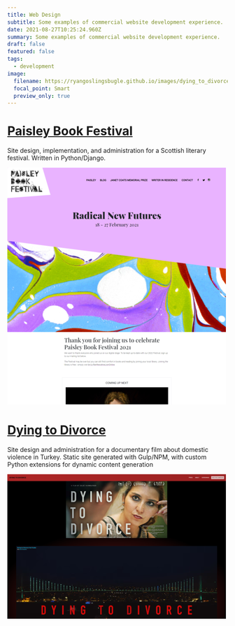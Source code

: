 ```yaml
---
title: Web Design
subtitle: Some examples of commercial website development experience.
date: 2021-08-27T10:25:24.960Z
summary: Some examples of commercial website development experience.
draft: false
featured: false
tags:
  - development
image:
  filename: https://ryangoslingsbugle.github.io/images/dying_to_divorce.png
  focal_point: Smart
  preview_only: true
---
```

# [Paisley Book Festival](https://paisleybookfest.com/)

Site design, implementation, and administration for a Scottish literary festival. Written in Python/Django.

![Paisley Book Festival](paisley.png)

# [Dying to Divorce](https://dyingtodivorce.com/)

Site design and administration for a documentary film about domestic violence in Turkey. Static site generated with Gulp/NPM, with custom Python extensions for dynamic content generation

![Dying to Divorce](dying_to_divorce.png)